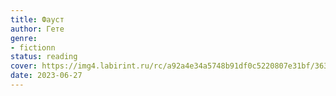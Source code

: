 ```yaml
---
title: Фауст
author: Гете
genre:
- fictionn
status: reading
cover: https://img4.labirint.ru/rc/a92a4e34a5748b91df0c5220807e31bf/363x561q80/books55/548348/cover.jpg?1612697392
date: 2023-06-27
---
```


